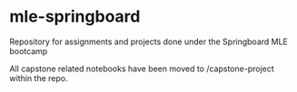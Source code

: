 # mle-springboard
Repository for assignments and projects done under the Springboard MLE bootcamp

All capstone related notebooks have been moved to /capstone-project within the repo.

